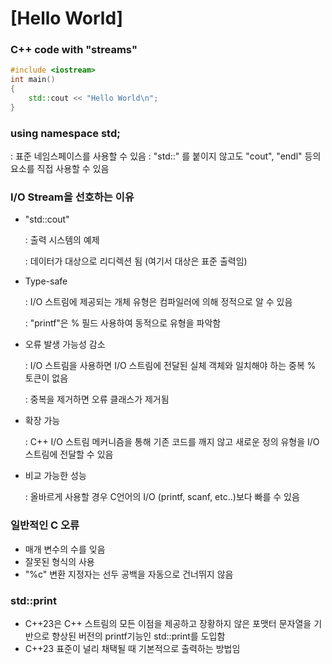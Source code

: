 # [Hello World]

### C++ code with "streams"

```cpp
#include <iostream>
int main()
{
	std::cout << "Hello World\n";
}
```

### using namespace std;
: 표준 네임스페이스를 사용할 수 있음
: "std::" 를 붙이지 않고도 "cout", "endl" 등의 요소를 직접 사용할 수 있음

### I/O Stream을 선호하는 이유

- "std::cout"
  
	: 출력 시스템의 예제

	: 데이터가 대상으로 리디렉션 됨 (여기서 대상은 표준 출력임)

- Type-safe

	: I/O 스트림에 제공되는 개체 유형은 컴파일러에 의해 정적으로 알 수 있음

	: "printf"은 % 필드 사용하여 동적으로 유형을 파악함

- 오류 발생 가능성 감소

	: I/O 스트림을 사용하면 I/O 스트림에 전달된 실체 객체와 일치해야 하는 중복 % 토큰이 없음

	: 중복을 제거하면 오류 클래스가 제거됨

- 확장 가능

	: C++ I/O 스트림 메커니즘을 통해 기존 코드를 깨지 않고 새로운 정의 유형을 I/O 스트림에 전달할 수 있음

- 비교 가능한 성능

	: 올바르게 사용할 경우 C언어의 I/O (printf, scanf, etc..)보다 빠를 수 있음

### 일반적인 C 오류

- 매개 변수의 수를 잊음
- 잘못된 형식의 사용
- "%c" 변환 지정자는 선두 공백을 자동으로 건너뛰지 않음

### std::print

- C++23은 C++ 스트림의 모든 이점을 제공하고 장황하지 않은 포맷터 문자열을 기반으로 향상된 버전의 printf기능인 std::print를 도입함
- C++23 표준이 널리 채택될 때 기본적으로 출력하는 방법임
